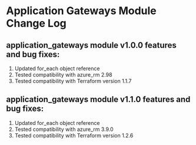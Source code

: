 # Application Gateways Module Change Log

## application_gateways module v1.0.0 features and bug fixes:

1. Updated for_each object reference
2. Tested compatibility with azure_rm 2.98
3. Tested compatibility with Terraform version 1.1.7

## application_gateways module v1.1.0 features and bug fixes:

1. Updated for_each object reference
2. Tested compatibility with azure_rm 3.9.0
3. Tested compatibility with Terraform version 1.2.6